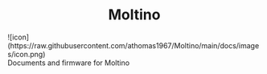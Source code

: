 <h1 align="center"> Moltino </h1>
![icon](https://raw.githubusercontent.com/athomas1967/Moltino/main/docs/images/icon.png)<br>
Documents and firmware for Moltino
